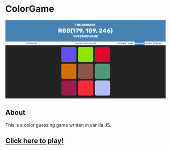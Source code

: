 # ColorGame

[<img src="img/screenshot.png">](https://majabojarska.github.io/color-game/)

## About
This is a color guessing game written in vanilla JS.

## [Click here to play!](https://majabojarska.github.io/color-game/)
